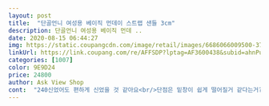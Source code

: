 ```yaml
---
layout: post 
title:  "단골언니 여성용 베이직 먼데이 스트랩 샌들 3cm" 
description: 단골언니 여성용 베이직 먼데 ..
date: 2020-08-15 06:44:27 
img: https://static.coupangcdn.com/image/retail/images/6686066009500-37f3c5d1-3f70-49ca-9768-ccad860d1bb2.jpg 
linkUrl: https://link.coupang.com/re/AFFSDP?lptag=AF3600438&subid=ahnPublicAsk&pageKey=1354103911&itemId=2382663749&vendorItemId=70378145256&traceid=V0-113-c32835782dbe2623 
categories: [1007] 
color: 9E9D24 
price: 24800 
author: Ask View Shop 
cont:  "240신었어도 편하게 신었을 것 같아요<br/>단점은 밑창이 쉽게 떨어질거 같다는거?<br/>뒤쪽 잡아주는 밴드가 약할까봐 걱정했는데<br/>또 가죽 소재이다보니 어차피 신다보면 금방 늘어날거 생각하면 딱 좋은 사이즈 인거 같아요<br/>맨발에 신어보니 괜찮은 듯 합니다<br/>발볼이 사이즈가 이상해서 그런지<br/>발에 멍들엇네요.<br/>.<br/><br/>신발 바닥도 쿠션이 들어가있어서 발 아픈걸 방지해<br/>신었을 때 안정적입니다<br/>신으려고 235구매했어요  신어보니 제 발에 딱 맞아요<br/>앞쪽 잡아주는 곳이 넓고 튼튼한  느낌이어서<br/>여름 샌들 미리 주문한다고 구매했어요<br/>여름에 데일리샌들로 잘 신을 듯 합니다<br/>이걸로 구매했습니다  베이지 색도 예쁘고<br/>작년에 구매해서 신었던 것도 이 샌들과 같이 바닥에<br/>작년에 여기에서 구매한 샌들이 편하고 좋아서<br/>잘 신었는데 매일 신다보니 옆쪽 끈이 빠질랑말랑<br/>제가 235나 240신는데 여름이라 양말없이 신으니 딱 맞게<br/>제작된 신발이라 만족스럽네요^^<br/>줄 것 같아요<br/>쿠션이 있어서 편하고 좋았는데 이것도 같은 느낌으로<br/>택배 받자마자 뜯어서 신어보는데 밑창이 살짝들려있는거 같아 보니 몇번 신으면 금방 뜯길거 같더라구요 그래서 좀 신다 그냥 집에있는 본드로 붙인뒤 신고 다니려구요<br/>평소에 225230 사이로 신발을 신는데 구두들은 대부분 발볼때문에 230정도 신어서 문안하게 그냥 230을 주문했더니 살짝 끼는 느낌이 없지 않아 있지만 딱맞아서 크게 불편하지는 않아요<br/>하기에 버리고 다시 똑같은거 구입하고 싶었는데 없어서<br/>헐떡이는 느낌없이 신기 좋을 듯 하나<br/>" 
---
```

